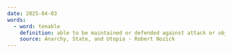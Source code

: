 ```yaml
---
date: 2025-04-03
words:
  - word: tenable
    definition: able to be maintained or defended against attack or objection.
    source: Anarchy, State, and Utopia - Robert Nozick
---
```

